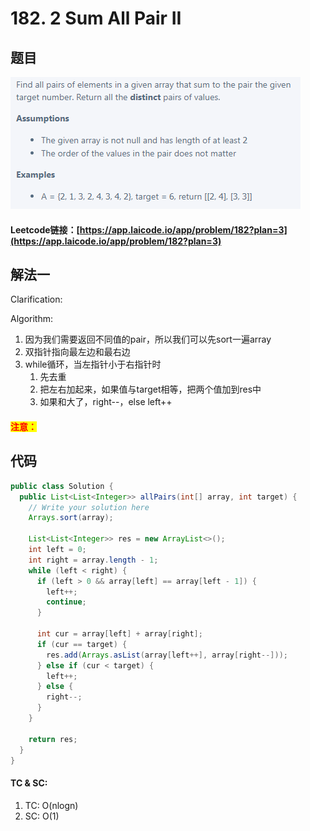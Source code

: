 # 182. 2 Sum All Pair II

## 题目

![](<../../.gitbook/assets/image (119).png>)

#### Leetcode链接：[https://app.laicode.io/app/problem/182?plan=3](https://app.laicode.io/app/problem/182?plan=3)

## 解法一

Clarification:&#x20;

Algorithm:&#x20;

1. 因为我们需要返回不同值的pair，所以我们可以先sort一遍array
2. 双指针指向最左边和最右边
3. while循环，当左指针小于右指针时
   1. 先去重
   2. 把左右加起来，如果值与target相等，把两个值加到res中
   3. 如果和大了，right--，else left++

#### <mark style="color:red;">注意：</mark>

## 代码

```java
public class Solution {
  public List<List<Integer>> allPairs(int[] array, int target) {
    // Write your solution here
    Arrays.sort(array);

    List<List<Integer>> res = new ArrayList<>();
    int left = 0;
    int right = array.length - 1;
    while (left < right) {
      if (left > 0 && array[left] == array[left - 1]) {
        left++;
        continue;
      }

      int cur = array[left] + array[right];
      if (cur == target) {
        res.add(Arrays.asList(array[left++], array[right--]));
      } else if (cur < target) {
        left++;
      } else {
        right--;
      }
    }

    return res;
  }
}

```

#### TC & SC:&#x20;

1. TC: O(nlogn)
2. SC: O(1)
